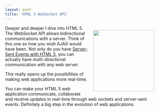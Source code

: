 ```yaml
---
layout: post
title: 'HTML 5 WebSocket API'
---
```

<img class="alignnone" style="padding: 15px;" title="HTML 5" src="http://kinlane-productions.s3.amazonaws.com/html5.jpg" alt="" width="200" align="right" />Deeper and deeper I dive into HTML 5. The WebSocket API allows bidirectional   communications with a server. Think of this one as how you wish AJAX would have been. Not only do you have <a href="http://www.kinlane.com/2010/07/html-5-server-sent-events/">Server-Sent Events with HTML 5</a>, you can actually have multi-directional communication with any web server.<p></p>
This really opens up the possibilities of making web applications more real-time.<p></p>
You can make your HTML 5 web application communicate, collaborate and receive updates in real-time through web sockets and server-sent events. Definitely a big step in the evolution of web applications.